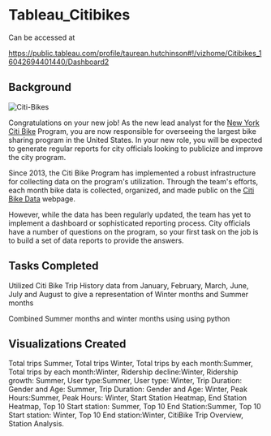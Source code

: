 # Tableau_Citibikes

Can be accessed at

https://public.tableau.com/profile/taurean.hutchinson#!/vizhome/Citibikes_16042694401440/Dashboard2

## Background

![Citi-Bikes](Images/citi-bike-station-bikes.jpg)

Congratulations on your new job! As the new lead analyst for the [New York Citi Bike](https://en.wikipedia.org/wiki/Citi_Bike) Program, you are now responsible for overseeing the largest bike sharing program in the United States. In your new role, you will be expected to generate regular reports for city officials looking to publicize and improve the city program.

Since 2013, the Citi Bike Program has implemented a robust infrastructure for collecting data on the program's utilization. Through the team's efforts, each month bike data is collected, organized, and made public on the [Citi Bike Data](https://www.citibikenyc.com/system-data) webpage.

However, while the data has been regularly updated, the team has yet to implement a dashboard or sophisticated reporting process. City officials have a number of questions on the program, so your first task on the job is to build a set of data reports to provide the answers.

## Tasks Completed

Utilized Citi Bike Trip History data from January, February, March, June, July and August to give a representation of Winter months and Summer months

Combined Summer months  and winter months using using python

## Visualizations Created
Total trips Summer,
Total trips Winter,
Total trips by each month:Summer,
Total trips by each month:Winter,
Ridership decline:Winter,
Ridership growth: Summer,
User type:Summer,
User type: Winter,
Trip Duration: Gender and Age: Summer,
Trip Duration: Gender and Age: Winter,
Peak Hours:Summer,
Peak Hours: Winter,
Start Station Heatmap,
End Station Heatmap,
Top 10 Start station: Summer,
Top 10 End Station:Summer,
Top 10 Start station: Winter,
Top 10 End station:Winter,
CitiBike Trip Overview,
Station Analysis.


